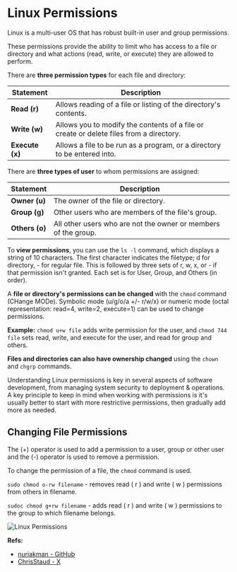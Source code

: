 ﻿# Linux Permissions

Linux is a multi-user OS that has robust built-in user and group permissions.

These permissions provide the ability to limit who has access to a file or directory and what actions (read, write, or execute) they are allowed to perform.

There are **three permission types** for each file and directory:

| Statement       | Description                                                                             |
| --------------- | --------------------------------------------------------------------------------------- |
| **Read (r)**    | Allows reading of a file or listing of the directory's contents.                        |
| **Write (w)**   | Allows you to modify the contents of a file or create or delete files from a directory. |
| **Execute (x)** | Allows a file to be run as a program, or a directory to be entered into.                |

There are **three types of user** to whom permissions are assigned:

| Statement      | Description                                                    |
| -------------- | -------------------------------------------------------------- |
| **Owner (u)**  | The owner of the file or directory.                            |
| **Group (g)**  | Other users who are members of the file's group.               |
| **Others (o)** | All other users who are not the owner or members of the group. |

To **view permissions**, you can use the `ls -l` command, which displays a string of 10 characters. The first character indicates the filetype; d for directory, - for regular file. This is followed by three sets of r, w, x, or - if that permission isn't granted. Each set is for User, Group, and Others (in order).

A **file or directory's permissions can be changed** with the `chmod` command (CHange MODe). Symbolic mode (u/g/o/a +/- r/w/x) or numeric mode (octal representation: read=4, write=2, execute=1) can be used to change permissions.

**Example:** `chmod u+w file` adds write permission for the user, and `chmod 744 file` sets read, write, and execute for the user, and read for group and others.

**Files and directories can also have ownership changed** using the `chown` and `chgrp` commands.

Understanding Linux permissions is key in several aspects of software development, from managing system security to deployment & operations. A key principle to keep in mind when working with permissions is it's usually better to start with more restrictive permissions, then gradually add more as needed.

## Changing File Permissions

The (+) operator is used to add a permission to a user, group or other user and the (-) operator is used to remove a permission.

To change the permission of a file, the `chmod` command is used.

`sudo chmod o-rw filename` - removes read ( r ) and write ( w ) permissions from others in filename.

`sudoc chmod g+rw filename` - adds read ( r ) and write ( w ) permissions to the group to which filename belongs.

![Linux Permissions](https://pbs.twimg.com/media/F8wVTEyaAAAr3oJ?format=jpg&name=4096x4096)

**Refs:**

- [nuriakman - GitHub](https://github.com/nuriakman/PHP-Egitimi/blob/master/konular/dosya.izinleri.md)
- [ChrisStaud - X](https://twitter.com/ChrisStaud/status/1714769708401218030?t=CQ8Afjhf0MY4zJtCYIkk-w&s=35)
